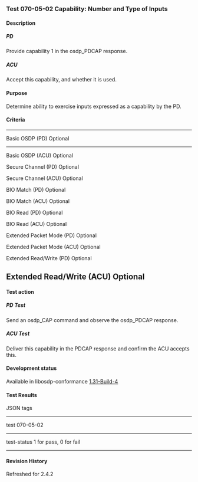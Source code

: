 ### Test 070-05-02 Capability: Number and Type of Inputs

#### Description

##### PD

Provide capability 1 in the osdp_PDCAP response.

##### ACU

Accept this capability, and whether it is used.

#### Purpose

Determine ability to exercise inputs expressed as a capability by the
PD.

#### Criteria

  -----------------------------------------------------------------------
  Basic OSDP (PD)                     Optional
  ----------------------------------- -----------------------------------
  Basic OSDP (ACU)                    Optional

  Secure Channel (PD)                 Optional

  Secure Channel (ACU)                Optional

  BIO Match (PD)                      Optional

  BIO Match (ACU)                     Optional

  BIO Read (PD)                       Optional

  BIO Read (ACU)                      Optional

  Extended Packet Mode (PD)           Optional

  Extended Packet Mode (ACU)          Optional

  Extended Read/Write (PD)            Optional

  Extended Read/Write (ACU)           Optional
  -----------------------------------------------------------------------

#### Test action

##### PD Test

Send an osdp_CAP command and observe the osdp_PDCAP response.

##### ACU Test

Deliver this capability in the PDCAP response and confirm the ACU
accepts this.

#### Development status

Available in libosdp-conformance
[1.31-Build-4](https://github.com/Security-Industry-Association/libosdp-conformance/releases/tag/1.31-4)

#### Test Results

JSON tags

  -----------------------------------------------------------------------
  test                                070-05-02
  ----------------------------------- -----------------------------------
  test-status                         1 for pass, 0 for fail

  -----------------------------------------------------------------------

#### Revision History

Refreshed for 2.4.2
